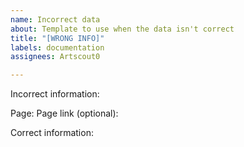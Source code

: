 ```yaml
---
name: Incorrect data
about: Template to use when the data isn't correct
title: "[WRONG INFO]"
labels: documentation
assignees: Artscout0

---
```


Incorrect information:

Page: 
Page link (optional):

Correct information:
